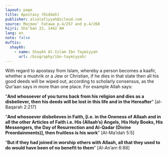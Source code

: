 ```yaml
---
layout: page
title: Apostasy (Riddah)
publisher: alsalafiyyah@icloud.com
source: Majmoo’ Fatawa p.4/257 and p.4/268
hijri: Sha'ban 23, 1442 AH
lang: en
note: false
muftis:
  shaykh: 
    - name: Shaykh Al-Islam Ibn Taymiyyah
      url: /biography/ibn-taymiyyah/
---
```


With regard to apostasy from Islam, whereby a person becomes a kaafir, whether a mushrik or a Jew or Christian, if he dies in that state then all his good deeds will be wiped out, according to scholarly consensus, as the Qur’aan says in more than one place. For example Allah says:

“**And whosoever of you turns back from his religion and dies as a disbeliever, then his deeds will be lost in this life and in the Hereafter**” [al-Baqarah 2:217] 

“**And whosoever disbelieves in Faith, [i.e. in the Oneness of Allaah and in all the other Articles of Faith i.e. His (Allaah’s) Angels, His Holy Books, His Messengers, the Day of Resurrection and Al-Qadar (Divine Preordainments)], then fruitless is his work**” [Al-Ma’idah 5:5] 

“**But if they had joined in worship others with Allaah, all that they used to do would have been of no benefit to them**” [Al-An’am 6:88]
